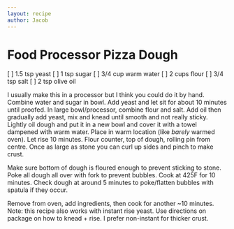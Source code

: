 ```yaml
---
layout: recipe
author: Jacob
---
```


# Food Processor Pizza Dough

[ ] 1.5 tsp yeast
[ ] 1 tsp sugar
[ ] 3/4 cup warm water
[ ] 2 cups flour
[ ] 3/4 tsp salt
[ ] 2 tsp olive oil

I usually make this in a processor but I think you could do it by hand.
Combine water and sugar in bowl. Add yeast and let sit for about 10 minutes until proofed.
In large bowl/processor, combine flour and salt. Add oil then gradually add yeast, mix and knead until smooth and not really sticky. Lightly oil dough and put it in a new bowl and cover it with a towel dampened with warm water. Place in warm location (like _barely_ warmed oven). Let rise 10 minutes.
Flour counter, top of dough, rolling pin from centre. Once as large as stone you can curl up sides and pinch to make crust.

Make sure bottom of dough is floured enough to prevent sticking to stone.
Poke all dough all over with fork to prevent bubbles. Cook at 425F for 10 minutes. Check dough at around 5 minutes to poke/flatten bubbles with spatula if they occur.

Remove from oven, add ingredients, then cook for another ~10 minutes.
Note: this recipe also works with instant rise yeast. Use directions on package on how to knead + rise. I prefer non-instant for thicker crust.

